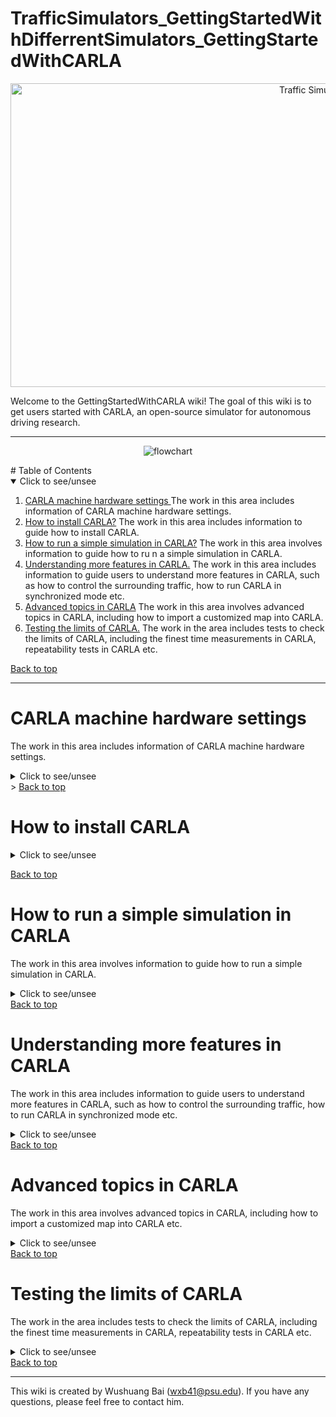 # TrafficSimulators_GettingStartedWithDifferrentSimulators_GettingStartedWithCARLA


<p align="center">
<img src="https://github.com/ivsg-psu/TrafficSimulators_GettingStartedWithDifferrentSimulators_GettingStartedWithCARLA/blob/main/Documents/Images/CARLA_day.png" alt="Traffic Simulators" width="960" height="486">
</p>
Welcome to the GettingStartedWithCARLA wiki! The goal of this wiki is to get users started with CARLA, an open-source simulator for autonomous driving research. 

***
<p align="center">
<img src="https://github.com/ivsg-psu/TrafficSimulators_GettingStartedWithDifferrentSimulators_GettingStartedWithCARLA/blob/main/Documents/Images/flowchart.png" alt="flowchart" >
</p>
<!-- TABLE OF CONTENTS -->
# Table of Contents
<details open>
  <summary> Click to see/unsee </summary>
  <ol>
    <li>
        <a href="#carla-machine-hardware-settings">CARLA machine hardware settings </a>
        The work in this area includes information of CARLA machine hardware settings.
    </li>
    <li>
        <a href="#how-to-install-carla">How to install CARLA?</a>
        The work in this area includes information to guide how to install CARLA. 
    </li>
    <li>
        <a href="#how-to-run-a-simple-simulation-in-carla">How to run a simple simulation in CARLA?</a> 
        The work in this area involves information to guide how to ru n a simple simulation in CARLA.
    </li>
    <li>
        <a href="#understanding-more-features-in-carla">Understanding more features in CARLA.</a>
        The work in this area includes information to guide users to understand more features in CARLA, such as how to control the surrounding traffic, how to run CARLA in synchronized mode etc. 
    </li>
    <li>
        <a href="#advanced-topics-in-carla">Advanced topics in CARLA</a>
        The work in this area involves advanced topics in CARLA, including how to import a customized map into CARLA. 
    </li>
    <li>
        <a href="#testing-the-limits-of-carla">Testing the limits of CARLA.</a>
        The work in the area includes tests to check the limits of CARLA, including the finest time measurements in CARLA, repeatability tests in CARLA etc. 
    </li>
    
  </ol>
</details>

<a href="#table-of-contents">Back to top</a>

***
# CARLA machine hardware settings
The work in this area includes information of CARLA machine hardware settings.
<details closed> 
  <summary> Click to see/unsee </summary>
  <ul>
    <li>
      <a href="https://github.com/ivsg-psu/Hardware_SimulatorHardwareBuilds_CARLAMachineHarewareSettings">
      CARLA machine hardware settings 
      </a>
      <br>
      This wiki page presents the information of the hardware settings for CARLA computer .
    </li>
  </ul>
</details>>
<a href="#table-of-contents">Back to top</a>

# How to install CARLA

<details closed> 
  <summary> Click to see/unsee </summary>
  <ul>
    <li>
      <a href="https://www.python.org/downloads/">
      Installation of python3 
      </a>
      <br>
      This is the link for python3 installation. 
    </li>
    <li>
      <a href="https://github.com/ivsg-psu/DrivingSimulators_VirtualEnvironment_SetupCARLA">
      How to install CARLA
      </a>
      <br>
      This wiki page presents the work to guide how to install CARLA. 
    </li>
  </ul>
</details>

<a href="#table-of-contents">Back to top</a>

# How to run a simple simulation in CARLA
The work in this area involves information to guide how to run a simple simulation in CARLA.
<details closed> 
  <summary> Click to see/unsee </summary>
  <ul>
    <li>
      <a href="https://github.com/ivsg-psu/DrivingSimulators_Miscellaneous_SimpleSimulationInCARLA">
     How to run a simple simulation in CARLA
      </a>
      <br>
    The work in this area involves information to guide how to run a simple simulation in CARLA.
    </li>
  </ul>
</details>
<a href="#table-of-contents">Back to top</a>

# Understanding more features in CARLA
The work in this area includes information to guide users to understand more features in CARLA, such as how to control the surrounding traffic, how to run CARLA in synchronized mode etc. 
<details closed> 
  <summary> Click to see/unsee </summary>
  <ul>
    <li>
      <a href="https://github.com/ivsg-psu/DrivingSimulators_Miscellaneous_CARLATrafficManager">
     How to control the surrounding traffic.
      </a>
      <br>
    The work in this area involves information to guide how to control the surrounding traffic in CARLA.
    </li>
    <li>
      <a href="https://github.com/ivsg-psu/DrivingSimulators_Miscellaneous_CARLASynchronizedMode">
     How to run CARLA in synchronized mode.
      </a>
      <br>
    The work in this area involves information to guide how to run CARLA in synchronized mode.
    </li>
  </ul>  
</details>
<a href="#table-of-contents">Back to top</a>

# Advanced topics in CARLA
The work in this area involves advanced topics in CARLA, including how to import a customized map into CARLA etc.  
<details closed> 
  <summary> Click to see/unsee </summary>
  <ul>
    <li>
      <a href="https://github.com/ivsg-psu/DrivingSimulators_VirtualEnvironment_ImportMapIntoCARLA">
     How to import a customized map into CARLA
      </a>
      <br>
    The work in this area involves information to guide how to import a customized map into CARLA.
    </li>
    <li>
      <a href="https://github.com/ivsg-psu/DrivingSimulators_VirtualEnvironment_SetupCARLAStartupMap">
     How to set up the startup map in CARLA.
      </a>
      <br>
    The work in this area involves information to guide how to set up the startup map in CARLA.
    </li>    
  </ul>
</details>
<a href="#table-of-contents">Back to top</a>

# Testing the limits of CARLA
The work in the area includes tests to check the limits of CARLA, including the finest time measurements in CARLA, repeatability tests in CARLA etc. 
<details closed> 
  <summary> Click to see/unsee </summary>
  <ul>
    <li>
      <a href="https://github.com/ivsg-psu/DrivingSimulators_VirtualEnvironment_ImportMapIntoCARLA">
     Testing the finest time measurements in CARLA
      </a>
      <br>
    The work in this area involves information of testing the finest time measurements in CARLA.
    </li>
    <li>
      <a href="https://github.com/ivsg-psu/DrivingSimulators_VirtualEnvironment_ImportMapIntoCARLA">
     Testing the repeatability in CARLA
      </a>
      <br>
    The work in this area involves information of repeatability tests in CARLA
    </li>
  </ul>
</details>
<a href="#table-of-contents">Back to top</a>

---
This wiki is created by Wushuang Bai (wxb41@psu.edu). If you have any questions, please feel free to contact him. 



